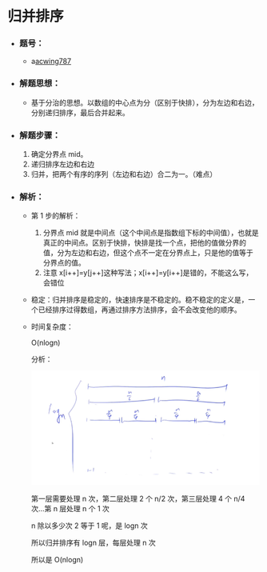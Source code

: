 # 归并排序

- ### 题号：

  - a[acwing787](https://www.acwing.com/activity/content/problem/content/821/)

- ### 解题思想：

  - 基于分治的思想。以数组的中心点为分（区别于快排），分为左边和右边，分别递归排序，最后合并起来。

- ### 解题步骤：

  1. 确定分界点 mid。
  2. 递归排序左边和右边
  3. 归并，把两个有序的序列（左边和右边）合二为一。（难点）

- ### 解析：

  - 第 1 步的解析：
    1. 分界点 mid 就是中间点（这个中间点是指数组下标的中间值），也就是真正的中间点。区别于快排，快排是找一个点，把他的值做分界的值，分为左边和右边，但这个点不一定在分界点上，只是他的值等于分界点的值。
    1. 注意 x[i++]=y[j++]这种写法；x[i++]=y[i++]是错的，不能这么写，会错位
  - 稳定：归并排序是稳定的，快速排序是不稳定的。稳不稳定的定义是，一个已经排序过得数组，再通过排序方法排序，会不会改变他的顺序。

  - 时间复杂度：

    O(nlogn)

    分析：

    ![merge_sort](../../../assets/1642257308.png)

    第一层需要处理 n 次，第二层处理 2 个 n/2 次，第三层处理 4 个 n/4 次...第 n 层处理 n 个 1 次

    n 除以多少次 2 等于 1 呢，是 logn 次

    所以归并排序有 logn 层，每层处理 n 次

    所以是 O(nlogn)
